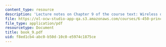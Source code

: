 ```yaml
---
content_type: resource
description: 'Lecture notes on Chapter 9 of the course text: Wireless digital communication.'
file: https://ol-ocw-studio-app-qa.s3.amazonaws.com/courses/6-450-principles-of-digital-communications-i-fall-2006/f8ed1cb4abc0b50d10c0e5974c1875ce_book_9.pdf
file_type: application/pdf
resourcetype: Document
title: book_9.pdf
uid: f8ed1cb4-abc0-b50d-10c0-e5974c1875ce
---
```


